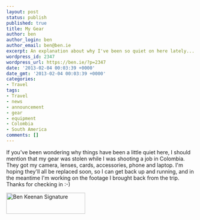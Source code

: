 ```yaml
---
layout: post
status: publish
published: true
title: My Gear
author: ben
author_login: ben
author_email: ben@ben.ie
excerpt: An explanation about why I've been so quiet on here lately...
wordpress_id: 2347
wordpress_url: https://ben.ie/?p=2347
date: '2013-02-04 00:03:39 +0000'
date_gmt: '2013-02-04 00:03:39 +0000'
categories:
- Travel
tags:
- Travel
- news
- announcement
- gear
- equipment
- Colombia
- South America
comments: []
---
```

<p>If you've been wondering why things have been a little quiet here, I should mention that my gear was stolen while I was shooting a job in Colombia. They got my camera, lenses, cards, accessories, phone and laptop. I'm hoping they'll all be replaced soon, so I can get back up and running, and in the meantime I'm working on the footage I brought back from the trip. Thanks for checking in :-)</p>
<p><img class=" wp-image-1947 alignright" alt="Ben Keenan Signature" src="https://ben.ie/wp-content/uploads/2012/11/Ben-Keenan-Signature.png" width="210" height="56" /></p>

